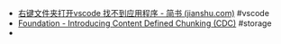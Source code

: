 - [右键文件夹打开vscode 找不到应用程序 - 简书 (jianshu.com)](https://www.jianshu.com/p/5dda21e30162) #vscode
- [Foundation - Introducing Content Defined Chunking (CDC)](https://restic.net/blog/2015-09-12/restic-foundation1-cdc/#:~:text=Content%20Defined%20Chunking%20is%20a%20clever%20idea%20to,same%20chunks%20again%20when%20shifted%20or%20%28slightly%29%20modified.) #storage
-